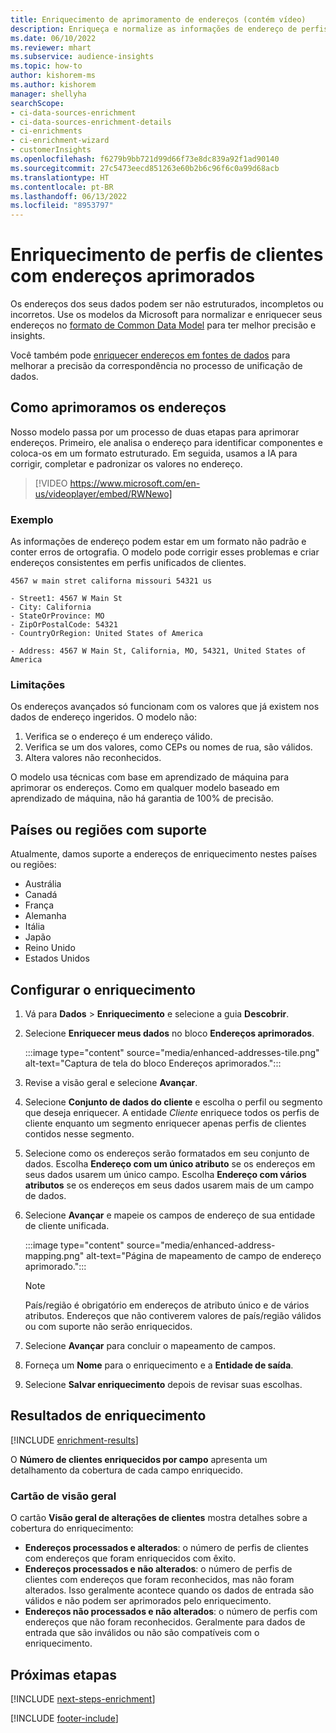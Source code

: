 ```yaml
---
title: Enriquecimento de aprimoramento de endereços (contém vídeo)
description: Enriqueça e normalize as informações de endereço de perfis de clientes com modelos da Microsoft.
ms.date: 06/10/2022
ms.reviewer: mhart
ms.subservice: audience-insights
ms.topic: how-to
author: kishorem-ms
ms.author: kishorem
manager: shellyha
searchScope:
- ci-data-sources-enrichment
- ci-data-sources-enrichment-details
- ci-enrichments
- ci-enrichment-wizard
- customerInsights
ms.openlocfilehash: f6279b9bb721d99d66f73e8dc839a92f1ad90140
ms.sourcegitcommit: 27c5473eecd851263e60b2b6c96f6c0a99d68acb
ms.translationtype: HT
ms.contentlocale: pt-BR
ms.lasthandoff: 06/13/2022
ms.locfileid: "8953797"
---
```

# <a name="enrichment-of-customer-profiles-with-enhanced-addresses"></a>Enriquecimento de perfis de clientes com endereços aprimorados

Os endereços dos seus dados podem ser não estruturados, incompletos ou incorretos. Use os modelos da Microsoft para normalizar e enriquecer seus endereços no [formato de Common Data Model](/common-data-model/schema/core/applicationcommon/address) para ter melhor precisão e insights.

Você também pode [enriquecer endereços em fontes de dados](data-sources-enrichment.md) para melhorar a precisão da correspondência no processo de unificação de dados. 

## <a name="how-we-enhance-addresses"></a>Como aprimoramos os endereços

Nosso modelo passa por um processo de duas etapas para aprimorar endereços. Primeiro, ele analisa o endereço para identificar componentes e coloca-os em um formato estruturado. Em seguida, usamos a IA para corrigir, completar e padronizar os valores no endereço.

> [!VIDEO https://www.microsoft.com/en-us/videoplayer/embed/RWNewo]

### <a name="example"></a>Exemplo

As informações de endereço podem estar em um formato não padrão e conter erros de ortografia. O modelo pode corrigir esses problemas e criar endereços consistentes em perfis unificados de clientes.

```Input
4567 w main stret californa missouri 54321 us
```

```Output
- Street1: 4567 W Main St
- City: California
- StateOrProvince: MO
- ZipOrPostalCode: 54321
- CountryOrRegion: United States of America

- Address: 4567 W Main St, California, MO, 54321, United States of America
```

### <a name="limitations"></a>Limitações

Os endereços avançados só funcionam com os valores que já existem nos dados de endereço ingeridos. O modelo não:

1. Verifica se o endereço é um endereço válido.
2. Verifica se um dos valores, como CEPs ou nomes de rua, são válidos.
3. Altera valores não reconhecidos.

O modelo usa técnicas com base em aprendizado de máquina para aprimorar os endereços. Como em qualquer modelo baseado em aprendizado de máquina, não há garantia de 100% de precisão.

## <a name="supported-countries-or-regions"></a>Países ou regiões com suporte

Atualmente, damos suporte a endereços de enriquecimento nestes países ou regiões:

- Austrália
- Canadá
- França
- Alemanha
- Itália
- Japão
- Reino Unido
- Estados Unidos

## <a name="configure-the-enrichment"></a>Configurar o enriquecimento

1. Vá para **Dados** > **Enriquecimento** e selecione a guia **Descobrir**.

1. Selecione **Enriquecer meus dados** no bloco **Endereços aprimorados**.

   :::image type="content" source="media/enhanced-addresses-tile.png" alt-text="Captura de tela do bloco Endereços aprimorados.":::

1. Revise a visão geral e selecione **Avançar**.

1. Selecione **Conjunto de dados do cliente** e escolha o perfil ou segmento que deseja enriquecer. A entidade *Cliente* enriquece todos os perfis de cliente enquanto um segmento enriquecer apenas perfis de clientes contidos nesse segmento.

1. Selecione como os endereços serão formatados em seu conjunto de dados. Escolha **Endereço com um único atributo** se os endereços em seus dados usarem um único campo. Escolha **Endereço com vários atributos** se os endereços em seus dados usarem mais de um campo de dados.

1. Selecione **Avançar** e mapeie os campos de endereço de sua entidade de cliente unificada.

    :::image type="content" source="media/enhanced-address-mapping.png" alt-text="Página de mapeamento de campo de endereço aprimorado.":::

   > [!NOTE]
   > País/região é obrigatório em endereços de atributo único e de vários atributos. Endereços que não contiverem valores de país/região válidos ou com suporte não serão enriquecidos.

1. Selecione **Avançar** para concluir o mapeamento de campos.

1. Forneça um **Nome** para o enriquecimento e a **Entidade de saída**.

1. Selecione **Salvar enriquecimento** depois de revisar suas escolhas.

## <a name="enrichment-results"></a>Resultados de enriquecimento

[!INCLUDE [enrichment-results](includes/enrichment-results.md)]

O **Número de clientes enriquecidos por campo** apresenta um detalhamento da cobertura de cada campo enriquecido.

### <a name="overview-card"></a>Cartão de visão geral

O cartão **Visão geral de alterações de clientes** mostra detalhes sobre a cobertura do enriquecimento:

- **Endereços processados e alterados**: o número de perfis de clientes com endereços que foram enriquecidos com êxito.
- **Endereços processados e não alterados**: o número de perfis de clientes com endereços que foram reconhecidos, mas não foram alterados. Isso geralmente acontece quando os dados de entrada são válidos e não podem ser aprimorados pelo enriquecimento.
- **Endereços não processados e não alterados**: o número de perfis com endereços que não foram reconhecidos. Geralmente para dados de entrada que são inválidos ou não são compatíveis com o enriquecimento.

## <a name="next-steps"></a>Próximas etapas

[!INCLUDE [next-steps-enrichment](includes/next-steps-enrichment.md)]

[!INCLUDE [footer-include](includes/footer-banner.md)]
